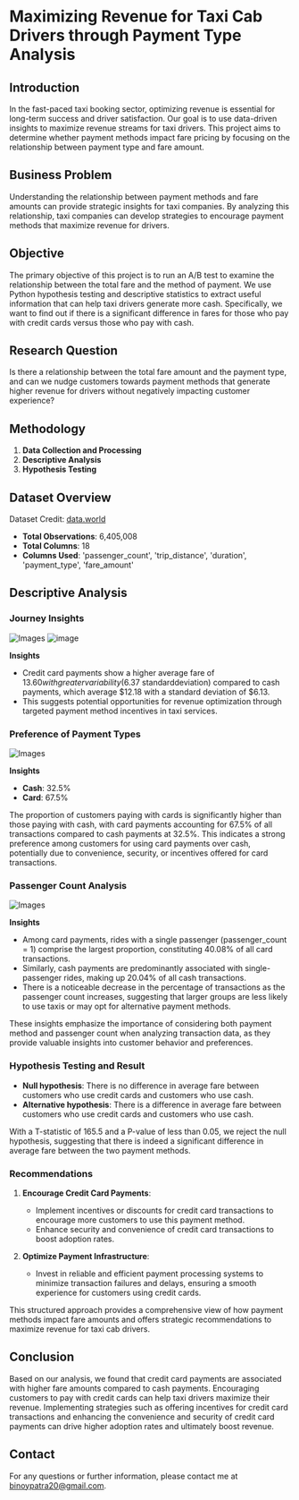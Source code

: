 # Maximizing Revenue for Taxi Cab Drivers through Payment Type Analysis

## Introduction
In the fast-paced taxi booking sector, optimizing revenue is essential for long-term success and driver satisfaction. Our goal is to use data-driven insights to maximize revenue streams for taxi drivers. This project aims to determine whether payment methods impact fare pricing by focusing on the relationship between payment type and fare amount.

## Business Problem
Understanding the relationship between payment methods and fare amounts can provide strategic insights for taxi companies. By analyzing this relationship, taxi companies can develop strategies to encourage payment methods that maximize revenue for drivers.

## Objective
The primary objective of this project is to run an A/B test to examine the relationship between the total fare and the method of payment. We use Python hypothesis testing and descriptive statistics to extract useful information that can help taxi drivers generate more cash. Specifically, we want to find out if there is a significant difference in fares for those who pay with credit cards versus those who pay with cash.

## Research Question
Is there a relationship between the total fare amount and the payment type, and can we nudge customers towards payment methods that generate higher revenue for drivers without negatively impacting customer experience?

## Methodology
1. **Data Collection and Processing**
2. **Descriptive Analysis**
3. **Hypothesis Testing**

## Dataset Overview
Dataset Credit: [data.world](https://data.world/)
- **Total Observations**: 6,405,008
- **Total Columns**: 18
- **Columns Used**: 'passenger_count', 'trip_distance', 'duration', 'payment_type', 'fare_amount'

## Descriptive Analysis

### Journey Insights
![Images](https://github.com/binoy-patra/Maximizing-Revenue-for-Taxi-Cab-Drivers-through-Payment-Type-Analysis/blob/main/Journey%20insights.png)
![image](https://github.com/user-attachments/assets/6baef384-1222-4155-aa1c-f49b8bdc5b06)

**Insights**
- Credit card payments show a higher average fare of $13.60 with greater variability ($6.37 standarddeviation) compared to cash payments, which average $12.18 with a standard deviation of $6.13.
- This suggests potential opportunities for revenue optimization through targeted payment method incentives in taxi services.


### Preference of Payment Types
![Images](https://github.com/binoy-patra/Maximizing-Revenue-for-Taxi-Cab-Drivers-through-Payment-Type-Analysis/blob/main/Payment%20Type%20Ref.png)

**Insights**
- **Cash**: 32.5%
- **Card**: 67.5%

The proportion of customers paying with cards is significantly higher than those paying with cash, with card payments accounting for 67.5% of all transactions compared to cash payments at 32.5%. This indicates a strong preference among customers for using card payments over cash, potentially due to convenience, security, or incentives offered for card transactions.

### Passenger Count Analysis
![Images](https://github.com/binoy-patra/Maximizing-Revenue-for-Taxi-Cab-Drivers-through-Payment-Type-Analysis/blob/main/Passenger%20Count%20Analysis.png)

**Insights**
- Among card payments, rides with a single passenger (passenger_count = 1) comprise the largest proportion, constituting 40.08% of all card transactions.
- Similarly, cash payments are predominantly associated with single-passenger rides, making up 20.04% of all cash transactions.
- There is a noticeable decrease in the percentage of transactions as the passenger count increases, suggesting that larger groups are less likely to use taxis or may opt for alternative payment methods.

These insights emphasize the importance of considering both payment method and passenger count when analyzing transaction data, as they provide valuable insights into customer behavior and preferences.

### Hypothesis Testing and Result
- **Null hypothesis**: There is no difference in average fare between customers who use credit cards and customers who use cash.
- **Alternative hypothesis**: There is a difference in average fare between customers who use credit cards and customers who use cash.

With a T-statistic of 165.5 and a P-value of less than 0.05, we reject the null hypothesis, suggesting that there is indeed a significant difference in average fare between the two payment methods.

### Recommendations
1. **Encourage Credit Card Payments**:
   - Implement incentives or discounts for credit card transactions to encourage more customers to use this payment method.
   - Enhance security and convenience of credit card transactions to boost adoption rates.

2. **Optimize Payment Infrastructure**:
   - Invest in reliable and efficient payment processing systems to minimize transaction failures and delays, ensuring a smooth experience for customers using credit cards.

This structured approach provides a comprehensive view of how payment methods impact fare amounts and offers strategic recommendations to maximize revenue for taxi cab drivers.

## Conclusion
Based on our analysis, we found that credit card payments are associated with higher fare amounts compared to cash payments. Encouraging customers to pay with credit cards can help taxi drivers maximize their revenue. Implementing strategies such as offering incentives for credit card transactions and enhancing the convenience and security of credit card payments can drive higher adoption rates and ultimately boost revenue.

## Contact
For any questions or further information, please contact me at [binoypatra20@gmail.com](mailto:binoypatra20@gmail.com).

